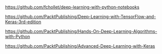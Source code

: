 https://github.com/fchollet/deep-learning-with-python-notebooks 

https://github.com/PacktPublishing/Deep-Learning-with-TensorFlow-and-Keras-3rd-edition 

https://github.com/PacktPublishing/Hands-On-Deep-Learning-Algorithms-with-Python

https://github.com/PacktPublishing/Advanced-Deep-Learning-with-Keras